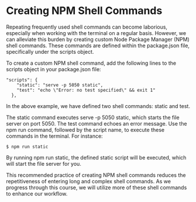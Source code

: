 # Creating NPM Shell Commands
Repeating frequently used shell commands can become laborious, especially when working with the terminal on a regular basis. However, we can alleviate this burden by creating custom Node Package Manager (NPM) shell commands. These commands are defined within the package.json file, specifically under the scripts object.

To create a custom NPM shell command, add the following lines to the scripts object in your package.json file:
```
"scripts": {
    "static": "serve -p 5050 static",
    "test": "echo \"Error: no test specified\" && exit 1"
  },
  ```
In the above example, we have defined two shell commands: static and test.

The static command executes serve -p 5050 static, which starts the file server on port 5050.
The test command echoes an error message.
Use the npm run command, followed by the script name, to execute these commands in the terminal. For instance:
```
$ npm run static
```
By running npm run static, the defined static script will be executed, which will  start the file server for you.

This recommended practice of creating NPM shell commands reduces the repetitiveness of entering long and complex shell commands. As we progress through this course, we will utilize more of these shell commands to enhance our workflow.


